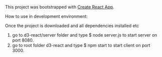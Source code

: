 This project was bootstrapped with [Create React App](https://github.com/facebook/create-react-app).

How to use in development environment:

Once the project is downloaded and all dependencies installed etc

1. go to d3-react/server folder and type $ node server.js to start server on port 8080. 
2. go to root folder d3-react and type $ npm start to start client on port 3000.


